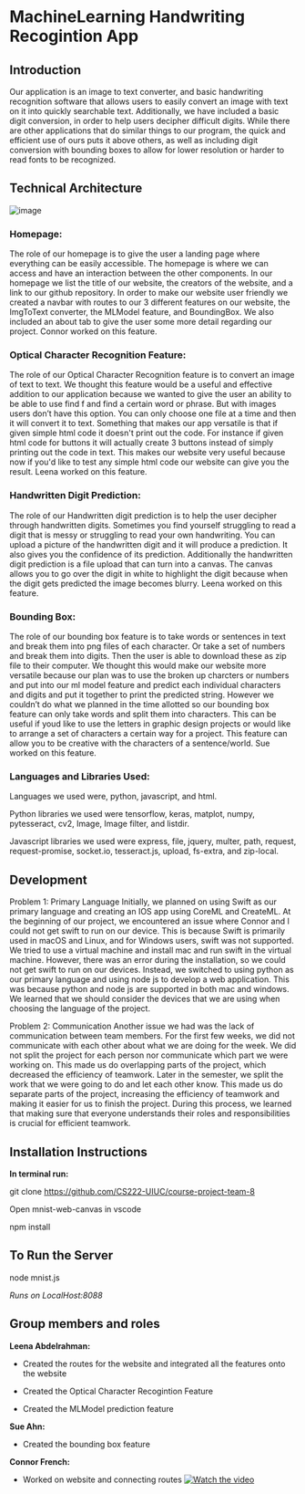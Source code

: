 # MachineLearning Handwriting Recogintion App

## Introduction

Our application is an image to text converter, and basic handwriting recognition software that allows users to easily convert an image with text on it into quickly searchable text. Additionally, we have included a basic digit conversion, in order to help users decipher difficult digits. While there are other applications that do similar things to our program, the quick and efficient use of ours puts it above others, as well as including digit conversion with bounding boxes to allow for lower resolution or harder to read fonts to be recognized. 

## Technical Architecture 

![image](https://user-images.githubusercontent.com/90123334/206929731-73f06c6c-d708-4a87-8304-65da6543520b.png)


### Homepage: ###

The role of our homepage is to give the user a landing page where everything can be easily accessible. The homepage is where we can access and have an interaction between the other components. In our homepage we list the title of our website, the creators of the website, and a link to our github repository. In order to make our website user friendly we created a navbar with routes to our 3 different features on our website, the ImgToText converter, the MLModel feature, and BoundingBox. We also included an about tab to give the user some more detail regarding our project. Connor worked on this feature.

### Optical Character Recognition Feature: ###

The role of our Optical Character Recognition feature is to convert an image of text to text. We thought this feature would be a useful and effective addition to our application because we wanted to give the user an ability to be able to use find f and find a certain word or phrase. But with images users don’t have this option. You can only choose one file at a time and then it will convert it to text. Something that makes our app versatile is that if given simple html code it doesn't print out the code. For instance if given html code for buttons it will actually create 3 buttons instead of simply printing out the code in text. This makes our website very useful because now if you'd like to test any simple html code our website can give you the result. Leena worked on this feature.


### Handwritten Digit Prediction: ###

The role of our Handwritten digit prediction is to help the user decipher through handwritten digits. Sometimes you find yourself struggling to read a digit that is messy or struggling to read your own handwriting. You can upload a picture of the handwritten digit and it will produce a prediction. It also gives you the confidence of its prediction. Additionally the handwritten digit prediction is a file upload that can turn into a canvas. The canvas allows you to go over the digit in white to highlight the digit because when the digit gets predicted the image becomes blurry. Leena worked on this feature.

### Bounding Box: ###

The role of our bounding box feature is to take words or sentences in text and break them into png files of each character. Or take a set of numbers and break them into digits. Then the user is able to download these as zip file to their computer. We thought this would make our website more versatile because our plan was to use the broken up charcters or numbers and put into our ml model feature and predict each individual characters and digits and put it together to print the predicted string. However we couldn’t do what we planned in the time allotted so our bounding box feature can only take words and split them into characters. This can be useful if youd like to use the letters in graphic design projects or would like to arrange a set of characters a certain way for a project. This feature can allow you to be creative with the characters of a sentence/world. Sue worked on this feature.

### Languages and Libraries Used: ###

Languages we used were, python, javascript, and html.

Python libraries we used were tensorflow, keras, matplot, numpy, pytesseract, cv2, Image, Image filter, and listdir.

Javascript libraries we used were express, file, jquery, multer, path, request, request-promise, socket.io, tesseract.js, upload, fs-extra, and zip-local.

## Development ##

Problem 1: Primary Language
Initially, we planned on using Swift as our primary language and creating an IOS app using CoreML and CreateML. At the beginning of our project, we encountered an issue where Connor and I could not get swift to run on our device. This is because Swift is primarily used in macOS and Linux, and for Windows users, swift was not supported. We tried to use a virtual machine and install mac and run swift in the virtual machine. However, there was an error during the installation, so we could not get swift to run on our devices. Instead, we switched to using python as our primary language and using node js to develop a web application. This was because python and node js are supported in both mac and windows. We learned that we should consider the devices that we are using when choosing the language of the project.
 
Problem 2: Communication
Another issue we had was the lack of communication between team members. For the first few weeks, we did not communicate with each other about what we are doing for the week. We did not split the project for each person nor communicate which part we were working on. This made us do overlapping parts of the project, which decreased the efficiency of teamwork. Later in the semester, we split the work that we were going to do and let each other know. This made us do separate parts of the project, increasing the efficiency of teamwork and making it easier for us to finish the project. During this process, we learned that making sure that everyone understands their roles and responsibilities is crucial for efficient teamwork.


## Installation Instructions

**In terminal run:**

git clone https://github.com/CS222-UIUC/course-project-team-8

Open mnist-web-canvas in vscode

npm install

## **To Run the Server**

node mnist.js

*Runs on LocalHost:8088*

## Group members and roles

**Leena Abdelrahman:**

* Created the routes for the website and integrated all the features onto the website

* Created the Optical Character Recogintion Feature 

* Created the MLModel prediction feature

**Sue Ahn:**

* Created the bounding box feature

**Connor French:**

*  Worked on website and connecting routes
[![Watch the video](https://user-images.githubusercontent.com/90123334/209387622-1d03f551-c69a-42e3-be7f-c465748d4fb5.png)](https://drive.google.com/file/d/1h_tl_bvMlRlHj8Q_iyWDa0SWcdybwRa5/view?usp=sharing)
